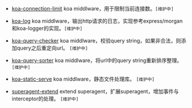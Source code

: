 
- [koa-connection-limit](https://github.com/vicanso/koa-connection-limit) koa middlware，用于限制当前连接数。`[维护中]`

- [koa-log](https://github.com/vicanso/koa-log) koa middlware，输出http请求的日志，实现参考express/morgan和koa-logger的实现。`[维护中]`

- [koa-query-checker](https://github.com/vicanso/koa-query-checker) koa middlware，校验query string，如果非合法，则添加query之后重定向url。 `[维护中]`

- [koa-query-sorter](https://github.com/vicanso/koa-query-sorter) koa middlware，将url中的query string重新排序整理。 `[维护中]`

- [koa-static-serve](https://github.com/vicanso/koa-static-serve) koa middlware，静态文件处理库。 `[维护中]`

- [superagent-extend](https://github.com/vicanso/superagent-extend) extend superagent，扩展superagent，增加事件与interceptor的处理。 `[维护中]`
